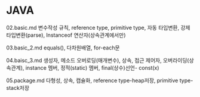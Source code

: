 # JAVA

02.basic.md
변수작성 규칙, reference type, primitive type, 자동 타입변환, 강제 타입변환(parse), Instanceof 연산자(상속관계에서만)

03.basic_2.md
equals(), 다차원배열, for-each문

04.baisc_3.md
생성자, 메소드 오버로딩(매개변수), 상속, 접근 제어자,  오버라이딩(상속관계), instance 멤버, 정적(static) 멤버, final(상수)선언- const(x)

05.package.md
다형성, 상속, 캡슐화, reference type-heap저장, primitive type-stack저장

 